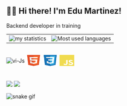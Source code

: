 ## 👋🏻 Hi there! I'm Edu Martinez! 
Backend developer in training

<table>
  <tr>
    <td>
      <img src="https://github-readme-stats.vercel.app/api?username=Eduardo-e-Martinez&show_icons=true&theme=algolia&hide=contribs,prs&show=reviews,discussions_started,prs_merged,prs_merged_percentage" alt="my statistics" height="220" />
    </td>
    <td>
      <img src="https://github-readme-stats.vercel.app/api/top-langs/?username=Eduardo-e-Martinez&layout=compact&theme=holi" alt="Most used languages" height="220" />
    </td>
  </tr>
</table>

<div style="display: inline_block"><br>          
  <img align="center" alt="vi-Js" height="30" width="40" src="https://cdn.jsdelivr.net/gh/devicons/devicon@latest/icons/python/python-original-wordmark.svg">
  <img align="center" alt="vi-HTML" height="30" width="40" src="https://raw.githubusercontent.com/devicons/devicon/master/icons/html5/html5-original.svg">
  <img align="center" alt="vi-CSS" height="30" width="40" src="https://raw.githubusercontent.com/devicons/devicon/master/icons/css3/css3-original.svg">
  <img align="center" alt="vi-Js" height="30" width="40" src="https://raw.githubusercontent.com/devicons/devicon/master/icons/javascript/javascript-plain.svg"> 
 </div>

#

 <div>
  <a href = "mailto:eduardo.ezequiel.martinez@hotmail.com"><img src="https://img.shields.io/badge/-hotmail-%23333?style=for-the-badge&logo=hotmail&logoColor=white" target="_blank"></a>
  <a href=https://www.linkedin.com/in/eduardo-ezequiel-martinez/ target="_blank"><img src="https://img.shields.io/badge/-LinkedIn-%230077B5?style=for-the-badge&logo=linkedin&logoColor=white" target="_blank"></a> 
 </div>

![snake gif](https://github.com/Eduardo-e-Martinez/Eduardo-e-Martinez/blob/output/github-contribution-grid-snake.gif)
